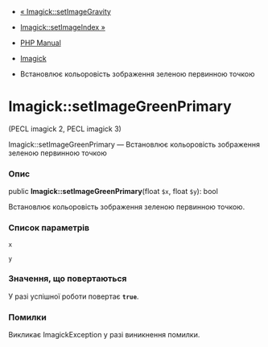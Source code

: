 - [« Imagick::setImageGravity](imagick.setimagegravity.md)
- [Imagick::setImageIndex »](imagick.setimageindex.md)

- [PHP Manual](index.md)
- [Imagick](class.imagick.md)
- Встановлює кольоровість зображення зеленою первинною точкою

# Imagick::setImageGreenPrimary

(PECL imagick 2, PECL imagick 3)

Imagick::setImageGreenPrimary — Встановлює кольоровість зображення
зеленою первинною точкою

### Опис

public **Imagick::setImageGreenPrimary**(float `$x`, float `$y`): bool

Встановлює кольоровість зображення зеленою первинною точкою.

### Список параметрів

`x`

`y`

### Значення, що повертаються

У разі успішної роботи повертає **`true`**.

### Помилки

Викликає ImagickException у разі виникнення помилки.
